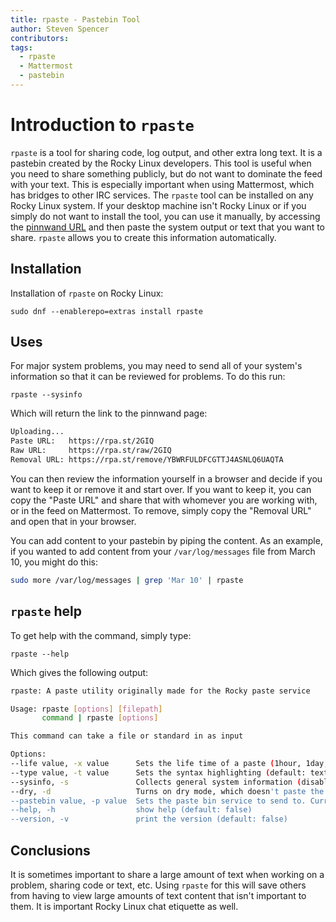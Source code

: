 ```yaml
---
title: rpaste - Pastebin Tool
author: Steven Spencer
contributors:
tags:
  - rpaste
  - Mattermost
  - pastebin
---
```


# Introduction to `rpaste`

`rpaste` is a tool for sharing code, log output, and other extra long text. It is a pastebin created by the Rocky Linux developers. This tool is useful when you need to share something publicly, but do not want to dominate the feed with your text. This is especially important when using Mattermost, which has bridges to other IRC services. The `rpaste` tool can be installed on any Rocky Linux system. If your desktop machine isn't Rocky Linux or if you simply do not want to install the tool, you can use it manually, by accessing the [pinnwand URL](https://rpa.st) and then paste the system output or text that you want to share. `rpaste` allows you to create this information automatically.

## Installation

Installation of `rpaste` on Rocky Linux:

```
sudo dnf --enablerepo=extras install rpaste
```

## Uses

For major system problems, you may need to send all of your system's information so that it can be reviewed for problems. To do this run:

```
rpaste --sysinfo
```

Which will return the link to the pinnwand page:

```bash
Uploading...
Paste URL:   https://rpa.st/2GIQ
Raw URL:     https://rpa.st/raw/2GIQ
Removal URL: https://rpa.st/remove/YBWRFULDFCGTTJ4ASNLQ6UAQTA
```

You can then review the information yourself in a browser and decide if you want to keep it or remove it and start over. If you want to keep it, you can copy the "Paste URL" and share that with whomever you are working with, or in the feed on Mattermost. To remove, simply copy the "Removal URL" and open that in your browser.

You can add content to your pastebin by piping the content. As an example, if you wanted to add content from your `/var/log/messages` file from March 10, you might do this:

```bash
sudo more /var/log/messages | grep 'Mar 10' | rpaste
```

## `rpaste` help

To get help with the command, simply type:

```
rpaste --help
```

Which gives the following output:

```bash
rpaste: A paste utility originally made for the Rocky paste service

Usage: rpaste [options] [filepath]
       command | rpaste [options]

This command can take a file or standard in as input

Options:
--life value, -x value      Sets the life time of a paste (1hour, 1day, 1week) (default: 1hour)
--type value, -t value      Sets the syntax highlighting (default: text)
--sysinfo, -s               Collects general system information (disables stdin and file input) (default: false)
--dry, -d                   Turns on dry mode, which doesn't paste the output, but shows the data to stdin (default: false)
--pastebin value, -p value  Sets the paste bin service to send to. Current supported: rpaste, fpaste (default: "rpaste")
--help, -h                  show help (default: false)
--version, -v               print the version (default: false)
```

## Conclusions

It is sometimes important to share a large amount of text when working on a problem, sharing code or text, etc. Using `rpaste` for this will save others from having to view large amounts of text content that isn't important to them. It is important Rocky Linux chat etiquette as well.

